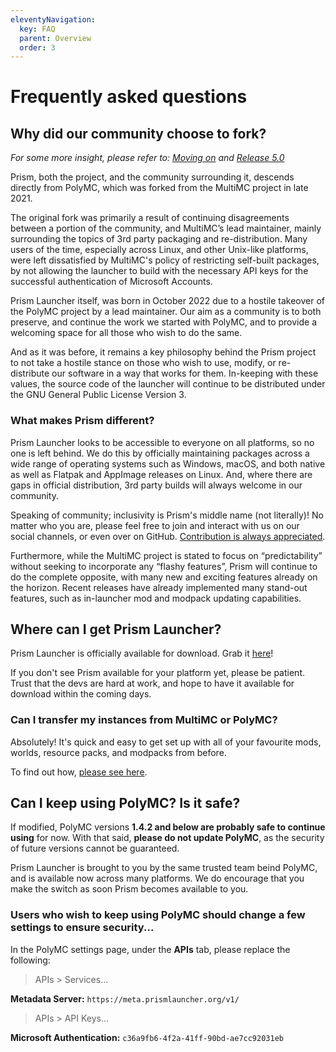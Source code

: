 ```yaml
---
eleventyNavigation:
  key: FAQ
  parent: Overview
  order: 3
---
```


# Frequently asked questions

## Why did our community choose to fork?

*For some more insight, please refer to: [Moving on](/news/moving-on) and [Release 5.0](/news/release-5.0)*

Prism, both the project, and the community surrounding it, descends directly from PolyMC, which was forked from the MultiMC project in late 2021.

The original fork was primarily a result of continuing disagreements between a portion of the community, and MultiMC’s lead maintainer, mainly surrounding the topics of 3rd party packaging and re-distribution. Many users of the time, especially across Linux, and other Unix-like platforms, were left dissatisfied by MultiMC's policy of restricting self-built packages, by not allowing the launcher to build with the necessary API keys for the successful authentication of Microsoft Accounts.

Prism Launcher itself, was born in October 2022 due to a hostile takeover of the PolyMC project by a lead maintainer. Our aim as a community is to both preserve, and continue the work we started with PolyMC, and to provide a welcoming space for all those who wish to do the same.

And as it was before, it remains a key philosophy behind the Prism project to not take a hostile stance on those who wish to use, modify, or re-distribute our software in a way that works for them. In-keeping with these values, the source code of the launcher will continue to be distributed under the GNU General Public License Version 3.

### What makes Prism different?

Prism Launcher looks to be accessible to everyone on all platforms, so no one is left behind. We do this by officially maintaining packages across a wide range of operating systems such as Windows, macOS, and both native as well as Flatpak and AppImage releases on Linux. And, where there are gaps in official distribution, 3rd party builds will always welcome in our community.

Speaking of community; inclusivity is Prism's middle name (not literally)! No matter who you are, please feel free to join and interact with us on our social channels, or even over on GitHub. [Contribution is always appreciated](get-involved).

Furthermore, while the MultiMC project is stated to focus on “predictability” without seeking to incorporate any “flashy features”, Prism will continue to do the complete opposite, with many new and exciting features already on the horizon. Recent releases have already implemented many stand-out features, such as in-launcher mod and modpack updating capabilities.

## Where can I get Prism Launcher?

Prism Launcher is officially available for download. Grab it [here](/download)!

If you don't see Prism available for your platform yet, please be patient. Trust that the devs are hard at work, and hope to have it available for download within the coming days.

### Can I transfer my instances from MultiMC or PolyMC?

Absolutely! It's quick and easy to get set up with all of your favourite mods, worlds, resource packs, and modpacks from before.

To find out how, [please see here](/wiki/getting-started/migrating-multimc).

## Can I keep using PolyMC? Is it safe?

If modified, PolyMC versions **1.4.2 and below are probably safe to continue using** for now. With that said, **please do not update PolyMC**, as the security of future versions cannot be guaranteed.

Prism Launcher is brought to you by the same trusted team beind PolyMC, and is available now across many platforms. We do encourage that you make the switch as soon Prism becomes available to you.

### Users who wish to keep using PolyMC should change a few settings to ensure security...

In the PolyMC settings page, under the **APIs** tab, please replace the following:

> APIs > Services...

**Metadata Server:** `https://meta.prismlauncher.org/v1/`

> APIs > API Keys...

**Microsoft Authentication:** `c36a9fb6-4f2a-41ff-90bd-ae7cc92031eb`
